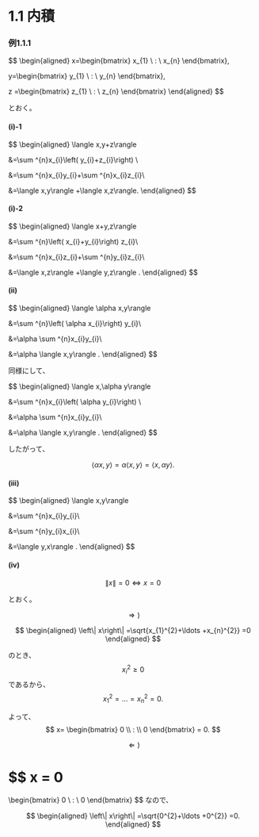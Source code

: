 # 1.1 内積
### 例1.1.1
$$
\begin{aligned}
x=\begin{bmatrix} x_{1} \\ : \\ x_{n} \end{bmatrix},

y=\begin{bmatrix} y_{1} \\ : \\ y_{n} \end{bmatrix},

z =\begin{bmatrix} z_{1} \\ : \\ z_{n} \end{bmatrix}
\end{aligned}
$$

とおく。

#### (i)-1
$$
\begin{aligned}
\langle x,y+z\rangle

&=\sum ^{n}x_{i}\left( y_{i}+z_{i}\right) \\ 

&=\sum ^{n}x_{i}y_{i}+\sum ^{n}x_{i}z_{i}\\ 

&=\langle x,y\rangle +\langle x,z\rangle. 
\end{aligned}
$$

#### (i)-2
$$
\begin{aligned}
\langle x+y,z\rangle 

&=\sum ^{n}\left( x_{i}+y_{i}\right) z_{i}\\ 

&=\sum ^{n}x_{i}z_{i}+\sum ^{n}y_{i}z_{i}\\ 

&=\langle x,z\rangle +\langle y,z\rangle .
\end{aligned}
$$


#### (ii)
$$
\begin{aligned}
\langle \alpha x,y\rangle 

&=\sum ^{n}\left( \alpha x_{i}\right) y_{i}\\ 

&=\alpha \sum ^{n}x_{i}y_{i}\\ 

&=\alpha \langle x,y\rangle .
\end{aligned}
$$

同様にして、

$$
\begin{aligned}
\langle x,\alpha y\rangle 

&=\sum ^{n}x_{i}\left( \alpha y_{i}\right) \\ 

&=\alpha \sum ^{n}x_{i}y_{i}\\ 

&=\alpha \langle x,y\rangle .
\end{aligned}
$$

したがって、

$$
\langle \alpha x,y\rangle 
=\alpha \langle x,y\rangle 
=\langle x,\alpha y\rangle .
$$


#### (iii) 
$$
\begin{aligned}
\langle x,y\rangle 

&=\sum ^{n}x_{i}y_{i}\\ 

&=\sum ^{n}y_{i}x_{i}\\ 

&=\langle y,x\rangle .
\end{aligned}
$$


#### (iv)
$$
\left\| x\right\| =0
\Leftrightarrow 
x=0
$$

とおく。

$$
\Rightarrow )
$$

$$
\begin{aligned} 
\left\| x\right\| 
=\sqrt{x_{1}^{2}+\ldots +x_{n}^{2}}
=0
\end{aligned}
$$

のとき、
$$
x_{i}^2 \geq 0
$$
であるから、
$$
x_{1}^{2} = \ldots = x_{n}^{2} = 0.
$$

よって、
$$
x=
\begin{bmatrix} 
0 \\ : \\ 0 
\end{bmatrix} 
= 0.
$$

$$
\Leftarrow )
$$

$$
x
= 0
=
\begin{bmatrix} 
0 \\ : \\ 0 
\end{bmatrix} 
$$
なので、

$$
\begin{aligned} 
\left\| x\right\| 
=\sqrt{0^{2}+\ldots +0^{2}}
=0.
\end{aligned}
$$

